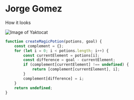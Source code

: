 # Jorge Gomez

How it looks

![Image of Yaktocat](https://octodex.github.com/images/yaktocat.png)

``` javascript
function createMagicPotion(potions, goal) {
	const complement = {};
	for (let i = 0; i < potions.length; i++) {
		const currentElement = potions[i];
		const difference = goal - currentElement;
		if (complement[currentElement] !== undefined) {
			return [complement[currentElement], i];
		}
		complement[difference] = i;
	}
	return undefined;
}
```
